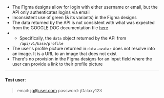 - The Figma designs allow for login with either username or email, but the API only authenticates logins via email
- Inconsistent use of green (& its variants) in the Figma designs
- The data returned by the API is not consistent with what was expected from the GOOGLE DOC documentation file [here](https://docs.google.com/document/d/1EkJDWWDLzp-2TBZjBOan1BIyf-1yk9k974s7LtPeJ1w/edit)
- - Specifically, the `data` object returned by the API from `/api/v1/base/profile`
- The user's profile picture returned in `data.avatar` does not resolve into an image. It is a URL to an image that does not exist 
- There's no provision in the Figma designs for an input field where the user can provide a link to their profile picture

___
#### Test user:
> email: jg@user.com
> password: jGalaxy123